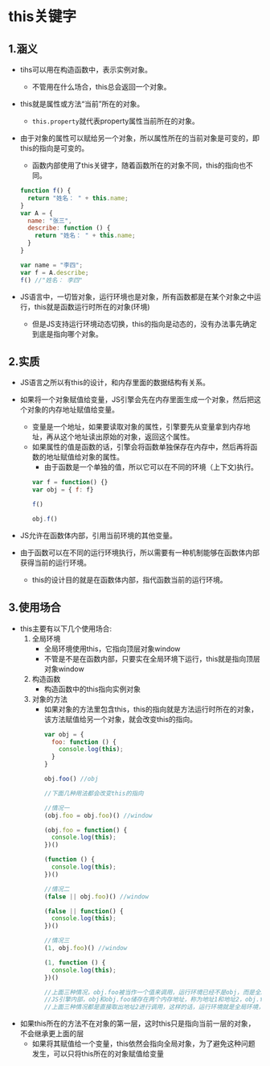 # this关键字

## 1.涵义

- tihs可以用在构造函数中，表示实例对象。
  - 不管用在什么场合，this总会返回一个对象。

- this就是属性或方法“当前”所在的对象。
  - `this.property`就代表property属性当前所在的对象。

- 由于对象的属性可以赋给另一个对象，所以属性所在的当前对象是可变的，即this的指向是可变的。
  - 函数内部使用了this关键字，随着函数所在的对象不同，this的指向也不同。

  ```js
  function f() {
    return "姓名： " + this.name;
  }
  var A = {
    name: "张三",
    describe: function () {
      return "姓名： " + this.name;
    }
  }

  var name = "李四";
  var f = A.describe;
  f() //"姓名： 李四"
  ```

- JS语言中，一切皆对象，运行环境也是对象，所有函数都是在某个对象之中运行，this就是函数运行时所在的对象(环境)
  - 但是JS支持运行环境动态切换，this的指向是动态的，没有办法事先确定到底是指向哪个对象。

## 2.实质

- JS语言之所以有this的设计，和内存里面的数据结构有关系。

- 如果将一个对象赋值给变量，JS引擎会先在内存里面生成一个对象，然后把这个对象的内存地址赋值给变量。
  - 变量是一个地址，如果要读取对象的属性，引擎要先从变量拿到内存地址，再从这个地址读出原始的对象，返回这个属性。
  - 如果属性的值是函数的话，引擎会将函数单独保存在内存中，然后再将函数的地址赋值给对象的属性。
    - 由于函数是一个单独的值，所以它可以在不同的环境（上下文)执行。
    ```js
    var f = function() {}
    var obj = { f: f}

    f()

    obj.f()
    ```

- JS允许在函数体内部，引用当前环境的其他变量。
- 由于函数可以在不同的运行环境执行，所以需要有一种机制能够在函数体内部获得当前的运行环境。
  - this的设计目的就是在函数体内部，指代函数当前的运行环境。

## 3.使用场合

- this主要有以下几个使用场合:
  1. 全局环境
      - 全局环境使用this，它指向顶层对象window
      - 不管是不是在函数内部，只要实在全局环境下运行，this就是指向顶层对象window
  2. 构造函数
      - 构造函数中的this指向实例对象
  3. 对象的方法
      - 如果对象的方法里包含this，this的指向就是方法运行时所在的对象，该方法赋值给另一个对象，就会改变this的指向。
        ```js
        var obj = {
          foo: function () {
            console.log(this);
          }
        }

        obj.foo() //obj

        //下面几种用法都会改变this的指向

        //情况一
        (obj.foo = obj.foo)() //window

        (obj.foo = function() {
          console.log(this);
        })()

        (function () {
          console.log(this);
        })()

        //情况二
        (false || obj.foo)() //window

        (false || function() {
          console.log(this);
        })()

        //情况三
        (1, obj.foo)() //window

        (1, function () {
          console.log(this);
        })()

        //上面三种情况，obj.foo被当作一个值来调用，运行环境已经不是obj，而是全局环境，this不再指向obj
        //JS引擎内部，obj和obj.foo储存在两个内存地址，称为地址1和地址2，obj.foo()这样调用是从地址1调用地址2，地址2的运行环境是地址1
        //上面三种情况都是直接取出地址2进行调用，这样的话，运行环境就是全局环境，因此this指向全局环境
        ```
- 如果this所在的方法不在对象的第一层，这时this只是指向当前一层的对象，不会继承更上面的层
  - 如果将其赋值给一个变量，this依然会指向全局对象，为了避免这种问题发生，可以只将this所在的对象赋值给变量